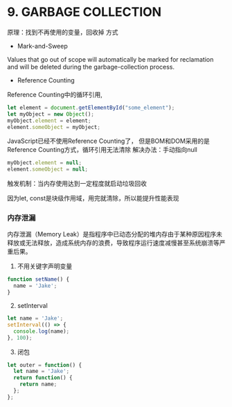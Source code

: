# 9. GARBAGE COLLECTION

原理：找到不再使用的变量，回收掉
方式

- Mark-and-Sweep

Values that go out of scope will automatically be marked for reclamation and will be deleted during the garbage-collection process.


- Reference Counting



Reference Counting中的循环引用,
```javascript
let element = document.getElementById("some_element");
let myObject = new Object();
myObject.element = element;
element.someObject = myObject;
```
JavaScript已经不使用Reference Counting了，
但是BOM和DOM采用的是Reference Counting方式，循环引用无法清除
解决办法：手动指向null
```javascript
myObject.element = null;
element.someObject = null;
```
触发机制：当内存使用达到一定程度就启动垃圾回收


因为let, const是块级作用域，用完就清除，所以能提升性能表现


### 内存泄漏
内存泄漏（Memory Leak）是指程序中已动态分配的堆内存由于某种原因程序未释放或无法释放，造成系统内存的浪费，导致程序运行速度减慢甚至系统崩溃等严重后果。

1. 不用关键字声明变量
```javascript
function setName() {
  name = 'Jake';
}
```

2. setInterval
```javascript
let name = 'Jake';
setInterval(() => {
  console.log(name);
}, 100);
```

3. 闭包
```javascript
let outer = function() {
  let name = 'Jake';
  return function() {
    return name;
  };
};
```


